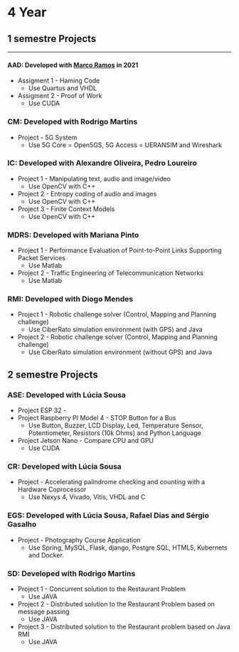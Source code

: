 # 4 Year

## 1 semestre Projects

<hr>

#### AAD: Developed with [Marco Ramos](https://github.com/MarcoASRamos) in 2021
* Assigment 1 - Haming Code 
    - Use Quartus and VHDL
* Assigment 2 - Proof of Work 
    - Use CUDA

### CM: Developed with Rodrigo Martins
* Project - 5G System 
    - Use 5G Core = Open5GS, 5G Access = UERANSIM and Wireshark

### IC: Developed with Alexandre Oliveira, Pedro Loureiro
* Project 1 - Manipulating text, audio and image/video 
    - Use OpenCV with C++
* Project 2 - Entropy coding of audio and images 
    - Use OpenCV with C++
* Project 3 - Finite Context Models 
    - Use OpenCV with C++ 

### MDRS: Developed with Mariana Pinto
* Project 1 - Performance Evaluation of Point-to-Point Links Supporting Packet Services 
    - Use Matlab
* Project 2 - Traffic Engineering of Telecommunication Networks 
    - Use Matlab

### RMI: Developed with Diogo Mendes
* Project 1 - Robotic challenge solver (Control, Mapping and Planning challenge) 
    - Use CiberRato simulation environment (with GPS) and Java
* Project 2 - Robotic challenge solver (Control, Mapping and Planning challenge) 
    - Use CiberRato simulation environment (without GPS) and Java

## 2 semestre Projects

### ASE: Developed with Lúcia Sousa
* Project ESP 32 - 
* Project Raspberry PI Model 4 - STOP Button for a Bus
    - Use Button, Buzzer, LCD Display, Led, Temperature Sensor, Potentiometer, Resistors (10k Ohms) and Python Language
* Project Jetson Nano - Compare CPU and GPU 
    - Use CUDA

### CR: Developed with Lúcia Sousa
* Project - Accelerating palindrome checking and counting with a Hardware Coprocessor 
    - Use Nexys 4, Vivado, Vitis, VHDL and C

### EGS: Developed with Lúcia Sousa, Rafael Dias and Sérgio Gasalho
* Project - Photography Course Application 
    - Use Spring, MySQL, Flask, django, Postgre SQL, HTML5, Kubernets and Docker.

### SD: Developed with Rodrigo Martins
* Project 1 - Concurrent solution to the Restaurant Problem 
    - Use JAVA
* Project 2 - Distributed solution to the Restaurant Problem based on message passing 
    - Use JAVA
* Project 3 - Distributed solution to the Restaurant problem based on Java RMI
    - Use JAVA

<br>